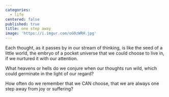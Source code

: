 ```yaml
---
categories:
  - life
centered: false
published: true
title: one step away
image: 'https://i.imgur.com/oG0zWRH.jpg'
---
```

Each thought, as it passes by
in our stream of thinking,
is like the seed of a little world,
the embryo of a pocket universe
that we could choose to live in,
if we nurtured it with our attention.

What heavens or hells do we conjure 
when our thoughts run wild,
which could germinate
in the light of our regard?

How often do we remember
that we CAN choose,
that we are always one step away
from joy or suffering?





